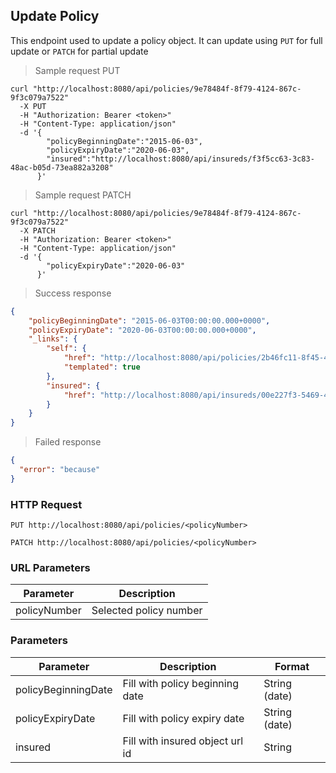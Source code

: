 ## Update Policy

This endpoint used to update a policy object. It can update using <code>PUT</code> for full update or <code>PATCH</code> for partial update

> Sample request PUT

```shell
curl "http://localhost:8080/api/policies/9e78484f-8f79-4124-867c-9f3c079a7522"
  -X PUT
  -H "Authorization: Bearer <token>"
  -H "Content-Type: application/json"
  -d '{
        "policyBeginningDate":"2015-06-03",
        "policyExpiryDate":"2020-06-03",
        "insured":"http://localhost:8080/api/insureds/f3f5cc63-3c83-48ac-b05d-73ea882a3208"
      }'
```

> Sample request PATCH

```shell
curl "http://localhost:8080/api/policies/9e78484f-8f79-4124-867c-9f3c079a7522"
  -X PATCH
  -H "Authorization: Bearer <token>"
  -H "Content-Type: application/json"
  -d '{
        "policyExpiryDate":"2020-06-03"
      }'
```

> Success response

```json
{
    "policyBeginningDate": "2015-06-03T00:00:00.000+0000",
    "policyExpiryDate": "2020-06-03T00:00:00.000+0000",
    "_links": {
        "self": {
            "href": "http://localhost:8080/api/policies/2b46fc11-8f45-43ac-a305-fbe1be4b7dae{?projection}",
            "templated": true
        },
        "insured": {
            "href": "http://localhost:8080/api/insureds/00e227f3-5469-4e3d-ad7a-4c79833358e4"
        }
    }
}
```

> Failed response

```json
{
  "error": "because"
}
```

### HTTP Request

`PUT http://localhost:8080/api/policies/<policyNumber>`

`PATCH http://localhost:8080/api/policies/<policyNumber>`

### URL Parameters

Parameter | Description
--------- | -----------
policyNumber | Selected policy number

### Parameters

Parameter | Description | Format
--------- | ----------- | ------
policyBeginningDate | Fill with policy beginning date | String (date)
policyExpiryDate | Fill with policy expiry date | String (date)
insured | Fill with insured object url id | String